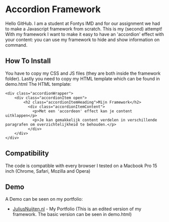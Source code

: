 # Accordion Framework

Hello GitHub. I am a student at Fontys IMD and for our assignment we had to make a Javascript framework from scratch. This is my (second) attempt! With my framework I want to make it easy to have an 'accordion' effect with your content: you can use my framework to hide and show information on command.

## How To Install

You have to copy my CSS and JS files (they are both inside the framework folder). Lastly you need to copy my HTML template which can be found in demo.html
The HTML template:

```
<div class="accordionWrapper">
    <div class="accordionItem open">
        <h2 class="accordionItemHeading">Mijn Framework</h2>        
          <div class="accordionItemContent">
            <p>Met een 'accordeon' effect kan je content uitklappen</p>
            <p>Je kan gemakkelijk content verdelen in verschillende paragrafen om overzichtelijkheid te behouden.</p>
          </div>
    </div>
</div>
```

## Compatibility

The code is compatible with every browser I tested on a Macbook Pro 15 inch (Chrome, Safari, Mozilla and Opera)


## Demo

A Demo can be seen on my portfolio: 
* [JuliusNuijten.nl](http://juliusnuijten.nl/eigenframework.html) - My Portfolio (This is an edited version of my framework. The basic version can be seen in demo.html)
